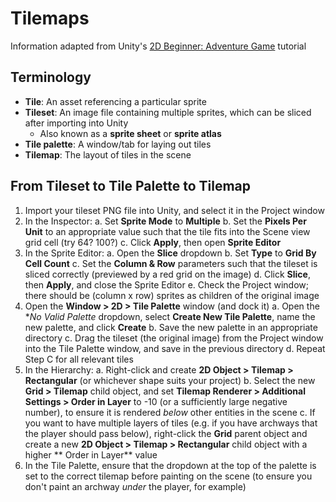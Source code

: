 # Tilemaps
Information adapted from Unity's [2D Beginner: Adventure Game](https://learn.unity.com/course/2d-beginner-adventure-game?version=2022.3) tutorial

## Terminology

* **Tile**: An asset referencing a particular sprite
* **Tileset**: An image file containing multiple sprites, which can be sliced after importing into Unity
  * Also known as a **sprite sheet** or **sprite atlas**
* **Tile palette**: A window/tab for laying out tiles
* **Tilemap**: The layout of tiles in the scene

## From Tileset to Tile Palette to Tilemap
1. Import your tileset PNG file into Unity, and select it in the Project window
2. In the Inspector:
  a. Set **Sprite Mode** to **Multiple**
  b. Set the **Pixels Per Unit** to an appropriate value such that the tile fits into the Scene view grid cell (try 64? 100?)
  c. Click **Apply**, then open **Sprite Editor**
3. In the Sprite Editor:
  a. Open the **Slice** dropdown
  b. Set **Type** to **Grid By Cell Count**
  c. Set the **Column & Row** parameters such that the tileset is sliced correctly (previewed by a red grid on the image)
  d. Click **Slice**, then **Apply**, and close the Sprite Editor
  e. Check the Project window; there should be (column x row) sprites as children of the original image
4. Open the **Window > 2D > Tile Palette** window (and dock it)
  a. Open the **No Valid Palette* dropdown, select **Create New Tile Palette**, name the new palette, and click **Create**
  b. Save the new palette in an appropriate directory
  c. Drag the tileset (the original image) from the Project window into the Tile Palette window, and save in the previous directory
  d. Repeat Step C for all relevant tiles
5. In the Hierarchy:
  a. Right-click and create **2D Object > Tilemap > Rectangular** (or whichever shape suits your project)
  b. Select the new **Grid > Tilemap** child object, and set **Tilemap Renderer > Additional Settings > Order in Layer** to -10 (or a sufficiently large negative number), to ensure it is rendered *below* other entities in the scene
  c. If you want to have multiple layers of tiles (e.g. if you have archways that the player should pass below), right-click the **Grid** parent object and create a new **2D Object > Tilemap > Rectangular** child object with a higher ** Order in Layer** value
6. In the Tile Palette, ensure that the dropdown at the top of the palette is set to the correct tilemap before painting on the scene (to ensure you don't paint an archway *under* the player, for example)